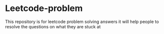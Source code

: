 # Leetcode-problem
This repository is for leetcode problem solving answers it will help people to resolve the questions on what they are stuck at 
